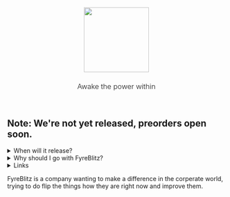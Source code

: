 <h3 align="center" style="border: none">
  <img src="https://www.fyreblitz.com/assets/images/FyreBlitz.png" height="150px" />
</h3>

<h3 align="center" style="font-weight: 300">
 Awake the power within 
</h3>
<br/>

## Note: We're not yet released, preorders open soon.

<details>
  <summary>When will it release?</summary>
  It will release in expectedly 1-2 months from writing this (10.07.2022), thanks for standing behind us.
</details>
<details>
  <summary>Why should I go with FyreBlitz?</summary>
  You should chose FyreBlitz, because we're gonna provide quality hardware for the cheapest price possible, we're trying to give support when we can, ready to listen to you and accept requests/suggestions with a warm heart.
</details>
<details>
  <summary>Links</summary>
  Website: https://fyreblitz.com<br/>
  Discord: https://discord.gg/8dUwGewqfv<br/>
  YouTube: https://www.youtube.com/channel/UC8qgPZtW-NjbjvCY_bR8CVw
</details>

FyreBlitz is a company wanting to make a difference in the corperate world, trying to do flip the things how they are right now and improve them.
